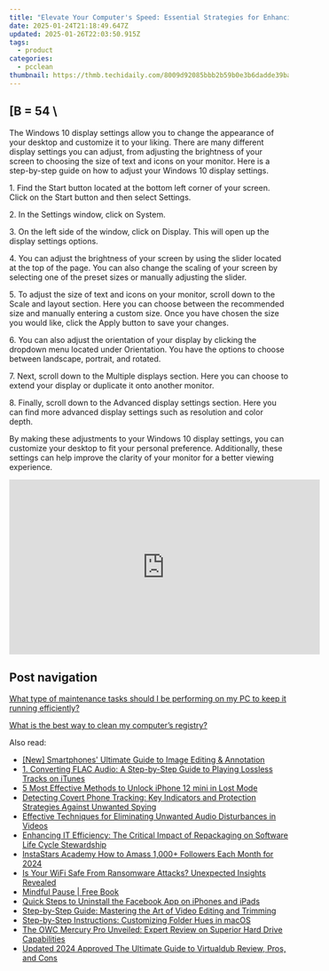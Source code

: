 ```yaml
---
title: "Elevate Your Computer's Speed: Essential Strategies for Enhancing Performance by Cleanup – Guided by YL Technologies"
date: 2025-01-24T21:18:49.647Z
updated: 2025-01-26T22:03:50.915Z
tags:
  - product
categories:
  - pcclean
thumbnail: https://thmb.techidaily.com/8009d92085bbb2b59b0e3b6dadde39baefbadc66eb27ccbe212107fc43a67273.jpg
---
```


## \[B = 54 \

The Windows 10 display settings allow you to change the appearance of your desktop and customize it to your liking. There are many different display settings you can adjust, from adjusting the brightness of your screen to choosing the size of text and icons on your monitor. Here is a step-by-step guide on how to adjust your Windows 10 display settings. 

1\. Find the Start button located at the bottom left corner of your screen. Click on the Start button and then select Settings.

2\. In the Settings window, click on System.

3\. On the left side of the window, click on Display. This will open up the display settings options. 

4\. You can adjust the brightness of your screen by using the slider located at the top of the page. You can also change the scaling of your screen by selecting one of the preset sizes or manually adjusting the slider.

5\. To adjust the size of text and icons on your monitor, scroll down to the Scale and layout section. Here you can choose between the recommended size and manually entering a custom size. Once you have chosen the size you would like, click the Apply button to save your changes.

6\. You can also adjust the orientation of your display by clicking the dropdown menu located under Orientation. You have the options to choose between landscape, portrait, and rotated.

7\. Next, scroll down to the Multiple displays section. Here you can choose to extend your display or duplicate it onto another monitor.

8\. Finally, scroll down to the Advanced display settings section. Here you can find more advanced display settings such as resolution and color depth. 

By making these adjustments to your Windows 10 display settings, you can customize your desktop to fit your personal preference. Additionally, these settings can help improve the clarity of your monitor for a better viewing experience.

<!-- affiliate ads begin -->
<iframe width="560" height="315" src="https://www.youtube.com/embed/MmTJlcwgyrQ?si=x3hba82M0tT57fj7" title="YouTube video player" frameborder="0" allow="accelerometer; autoplay; clipboard-write; encrypted-media; gyroscope; picture-in-picture; web-share" referrerpolicy="strict-origin-when-cross-origin" allowfullscreen></iframe>
<!-- affiliate ads end -->

## Post navigation

[What type of maintenance tasks should I be performing on my PC to keep it running efficiently?](https://tools.techidaily.com/pcclean/products/)

[What is the best way to clean my computer’s registry?](https://tools.techidaily.com/pcclean/products/)

<ins class="adsbygoogle"
     style="display:block"
     data-ad-format="autorelaxed"
     data-ad-client="ca-pub-7571918770474297"
     data-ad-slot="1223367746"></ins>

<ins class="adsbygoogle"
     style="display:block"
     data-ad-client="ca-pub-7571918770474297"
     data-ad-slot="8358498916"
     data-ad-format="auto"
     data-full-width-responsive="true"></ins>

<span class="atpl-alsoreadstyle">Also read:</span>
<div><ul>
<li><a href="https://extra-approaches.techidaily.com/new-smartphones-ultimate-guide-to-image-editing-and-annotation/"><u>[New] Smartphones' Ultimate Guide to Image Editing & Annotation</u></a></li>
<li><a href="https://win-great.techidaily.com/1-converting-flac-audio-a-step-by-step-guide-to-playing-lossless-tracks-on-itunes/"><u>1. Converting FLAC Audio: A Step-by-Step Guide to Playing Lossless Tracks on iTunes</u></a></li>
<li><a href="https://ios-unlock.techidaily.com/5-most-effective-methods-to-unlock-iphone-12-mini-in-lost-mode-by-drfone-ios/"><u>5 Most Effective Methods to Unlock iPhone 12 mini in Lost Mode</u></a></li>
<li><a href="https://win-exclusive.techidaily.com/detecting-covert-phone-tracking-key-indicators-and-protection-strategies-against-unwanted-spying/"><u>Detecting Covert Phone Tracking: Key Indicators and Protection Strategies Against Unwanted Spying</u></a></li>
<li><a href="https://win-exclusive.techidaily.com/effective-techniques-for-eliminating-unwanted-audio-disturbances-in-videos/"><u>Effective Techniques for Eliminating Unwanted Audio Disturbances in Videos</u></a></li>
<li><a href="https://win-exclusive.techidaily.com/enhancing-it-efficiency-the-critical-impact-of-repackaging-on-software-life-cycle-stewardship/"><u>Enhancing IT Efficiency: The Critical Impact of Repackaging on Software Life Cycle Stewardship</u></a></li>
<li><a href="https://instagram-video-recordings.techidaily.com/instastars-academy-how-to-amass-1000plus-followers-each-month-for-2024/"><u>InstaStars Academy How to Amass 1,000+ Followers Each Month for 2024</u></a></li>
<li><a href="https://win-exclusive.techidaily.com/is-your-wifi-safe-from-ransomware-attacks-unexpected-insights-revealed/"><u>Is Your WiFi Safe From Ransomware Attacks? Unexpected Insights Revealed</u></a></li>
<li><a href="https://novels-ebooks.techidaily.com/209971324-9781946533913-mindful-pause/"><u>Mindful Pause | Free Book</u></a></li>
<li><a href="https://win-exclusive.techidaily.com/quick-steps-to-uninstall-the-facebook-app-on-iphones-and-ipads/"><u>Quick Steps to Uninstall the Facebook App on iPhones and iPads</u></a></li>
<li><a href="https://win-exclusive.techidaily.com/step-by-step-guide-mastering-the-art-of-video-editing-and-trimming/"><u>Step-by-Step Guide: Mastering the Art of Video Editing and Trimming</u></a></li>
<li><a href="https://tech-recovery.techidaily.com/step-by-step-instructions-customizing-folder-hues-in-macos/"><u>Step-by-Step Instructions: Customizing Folder Hues in macOS</u></a></li>
<li><a href="https://buynow-reviews.techidaily.com/the-owc-mercury-pro-unveiled-expert-review-on-superior-hard-drive-capabilities/"><u>The OWC Mercury Pro Unveiled: Expert Review on Superior Hard Drive Capabilities</u></a></li>
<li><a href="https://ai-video-apps.techidaily.com/updated-2024-approved-the-ultimate-guide-to-virtualdub-review-pros-and-cons/"><u>Updated 2024 Approved The Ultimate Guide to Virtualdub Review, Pros, and Cons</u></a></li>
</ul></div>

